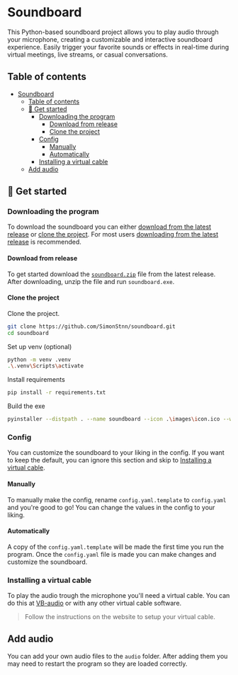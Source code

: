# Soundboard

This Python-based soundboard project allows you to play audio through your microphone, creating a customizable and interactive soundboard experience. Easily trigger your favorite sounds or effects in real-time during virtual meetings, live streams, or casual conversations.

## Table of contents

- [Soundboard](#soundboard)
  - [Table of contents](#table-of-contents)
  - [🚀 Get started](#-get-started)
    - [Downloading the program](#downloading-the-program)
      - [Download from release](#download-from-release)
      - [Clone the project](#clone-the-project)
    - [Config](#config)
      - [Manually](#manually)
      - [Automatically](#automatically)
    - [Installing a virtual cable](#installing-a-virtual-cable)
  - [Add audio](#add-audio)

## 🚀 Get started

### Downloading the program

To download the soundboard you can either [download from the latest release](#download-from-release) or [clone the project](#clone-the-project). For most users [downloading from the latest release](#download-from-release) is recommended.

#### Download from release

To get started download the [`soundboard.zip`](https://github.com/SimonStnn/soundboard/releases/latest/download/soundboard.zip) file from the latest release. After downloading, unzip the file and run `soundboard.exe`.

#### Clone the project

Clone the project.

```bash
git clone https://github.com/SimonStnn/soundboard.git
cd soundboard
```

Set up venv (optional)

```bash
python -m venv .venv
.\.venv\Scripts\activate
```

Install requirements

```bash
pip install -r requirements.txt
```

Build the exe

```bash
pyinstaller --distpath . --name soundboard --icon .\images\icon.ico --windowed --onefile .\src\main.py
```

### Config

You can customize the soundboard to your liking in the config. If you want to keep the default, you can ignore this section and skip to [Installing a virtual cable](#installing-a-virtual-cable).

#### Manually

To manually make the config, rename `config.yaml.template` to `config.yaml` and you're good to go! You can change the values in the config to your liking.

#### Automatically

A copy of the `config.yaml.template` will be made the first time you run the program. Once the `config.yaml` file is made you can make changes and customize the soundboard.

### Installing a virtual cable

To play the audio trough the microphone you'll need a virtual cable. You can do this at [VB-audio](https://vb-audio.com/Cable/) or with any other virtual cable software.

> Follow the instructions on the website to setup your virtual cable.

## Add audio

You can add your own audio files to the `audio` folder. After adding them you may need to restart the program so they are loaded correctly.
